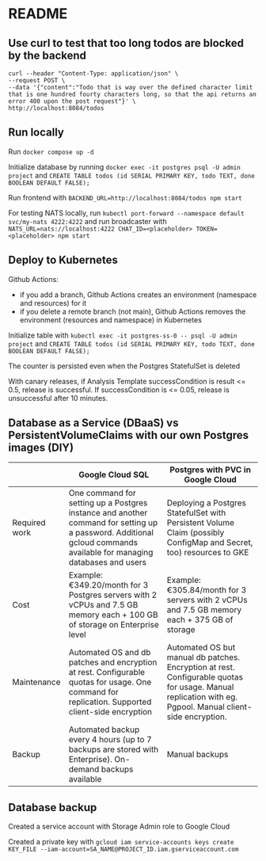# README

## Use curl to test that too long todos are blocked by the backend

```
curl --header "Content-Type: application/json" \
--request POST \
--data '{"content":"Todo that is way over the defined character limit that is one hundred fourty characters long, so that the api returns an error 400 upon the post request"}' \
http://localhost:8084/todos
```

## Run locally

Run `docker compose up -d`

Initialize database by running 
`docker exec -it postgres psql -U admin project` 
and 
`CREATE TABLE todos (id SERIAL PRIMARY KEY, todo TEXT, done BOOLEAN DEFAULT FALSE);`

Run frontend with `BACKEND_URL=http://localhost:8084/todos npm start`

For testing NATS locally, run `kubectl port-forward --namespace default svc/my-nats 4222:4222` and 
run broadcaster with `NATS_URL=nats://localhost:4222 CHAT_ID=<placeholder> TOKEN=<placeholder> npm start`

## Deploy to Kubernetes

Github Actions:
- if you add a branch, Github Actions creates an environment (namespace and resources) for it
- if you delete a remote branch (not main), Github Actions removes the environment (resources and namespace) in Kubernetes

Initialize table with `kubectl exec -it postgres-ss-0 -- psql -U admin project` and `CREATE TABLE todos (id SERIAL PRIMARY KEY, todo TEXT, done BOOLEAN DEFAULT FALSE);`

The counter is persisted even when the Postgres StatefulSet is deleted

With canary releases, if Analysis Template successCondition is result <= 0.5, release is successful. If successCondition is <= 0.05, release is unsuccessful after 10 minutes.

## Database as a Service (DBaaS) vs PersistentVolumeClaims with our own Postgres images (DIY)

|               | Google Cloud SQL                                                                                                                                                    | Postgres with PVC in Google Cloud                                                                                                                         |
|---------------|---------------------------------------------------------------------------------------------------------------------------------------------------------------------|-----------------------------------------------------------------------------------------------------------------------------------------------------------|
| Required work | One command for setting up a Postgres instance and another command for setting up a password. Additional gcloud commands available for managing databases and users | Deploying a Postgres StatefulSet with Persistent Volume Claim (possibly ConfigMap and Secret, too) resources to GKE                                       |
| Cost          | Example: €349.20/month for 3 Postgres servers with 2 vCPUs and 7.5 GB memory each + 100 GB of storage on Enterprise level                                           | Example: €305.84/month for 3 servers with 2 vCPUs and 7.5 GB memory each + 375 GB of storage                                                              |
| Maintenance   | Automated OS and db patches and encryption at rest. Configurable quotas for usage. One command for replication. Supported client-side encryption                    | Automated OS but manual db patches. Encryption at rest. Configurable quotas for usage. Manual replication with eg. Pgpool. Manual client-side encryption. |
| Backup        | Automated backup every 4 hours (up to 7 backups are stored with Enterprise). On-demand backups available                                                            | Manual backups                                                                                                                                            |

## Database backup

Created a service account with Storage Admin role to Google Cloud

Created a private key with `gcloud iam service-accounts keys create KEY_FILE --iam-account=SA_NAME@PROJECT_ID.iam.gserviceaccount.com`



